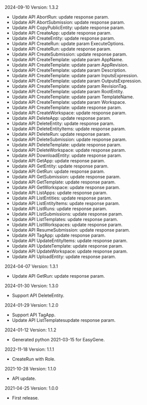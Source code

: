 2024-09-10 Version: 1.3.2
- Update API AbortRun: update response param.
- Update API AbortSubmission: update response param.
- Update API CopyPublicEntity: update response param.
- Update API CreateApp: update response param.
- Update API CreateEntity: update response param.
- Update API CreateRun: update param ExecuteOptions.
- Update API CreateRun: update response param.
- Update API CreateSubmission: update response param.
- Update API CreateTemplate: update param AppName.
- Update API CreateTemplate: update param AppRevision.
- Update API CreateTemplate: update param Description.
- Update API CreateTemplate: update param InputsExpression.
- Update API CreateTemplate: update param OutputsExpression.
- Update API CreateTemplate: update param RevisionTag.
- Update API CreateTemplate: update param RootEntity.
- Update API CreateTemplate: update param TemplateName.
- Update API CreateTemplate: update param Workspace.
- Update API CreateTemplate: update response param.
- Update API CreateWorkspace: update response param.
- Update API DeleteApp: update response param.
- Update API DeleteEntity: update response param.
- Update API DeleteEntityItems: update response param.
- Update API DeleteRun: update response param.
- Update API DeleteSubmission: update response param.
- Update API DeleteTemplate: update response param.
- Update API DeleteWorkspace: update response param.
- Update API DownloadEntity: update response param.
- Update API GetApp: update response param.
- Update API GetEntity: update response param.
- Update API GetRun: update response param.
- Update API GetSubmission: update response param.
- Update API GetTemplate: update response param.
- Update API GetWorkspace: update response param.
- Update API ListApps: update response param.
- Update API ListEntities: update response param.
- Update API ListEntityItems: update response param.
- Update API ListRuns: update response param.
- Update API ListSubmissions: update response param.
- Update API ListTemplates: update response param.
- Update API ListWorkspaces: update response param.
- Update API ResumeSubmission: update response param.
- Update API TagApp: update response param.
- Update API UpdateEntityItems: update response param.
- Update API UpdateTemplate: update response param.
- Update API UpdateWorkspace: update response param.
- Update API UploadEntity: update response param.


2024-04-07 Version: 1.3.1
- Update API GetRun: update response param.


2024-01-30 Version: 1.3.0
- Support API DeleteEntity.


2024-01-29 Version: 1.2.0
- Support API TagApp.
- Update API ListTemplatesupdate response param.


2024-01-12 Version: 1.1.2
- Generated python 2021-03-15 for EasyGene.

2022-11-18 Version: 1.1.1
- CreateRun with Role.

2021-10-28 Version: 1.1.0
- API update.

2021-04-25 Version: 1.0.0
- First release.

